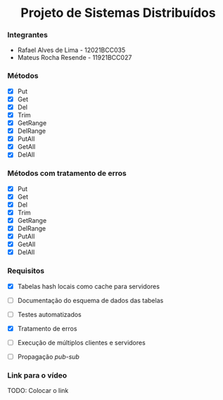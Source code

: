 <h1 align="center">Projeto de Sistemas Distribuídos</h1>

<h3>Integrantes</h3>

* Rafael Alves de Lima - 12021BCC035
* Mateus Rocha Resende - 11921BCC027

<h3>Métodos</h3>

- [x] Put
- [x] Get
- [x] Del
- [x] Trim
- [x] GetRange
- [x] DelRange
- [x] PutAll 
- [x] GetAll
- [x] DelAll

<h3>Métodos com tratamento de erros</h3>

- [x] Put
- [x] Get
- [x] Del
- [x] Trim
- [x] GetRange
- [x] DelRange
- [x] PutAll 
- [x] GetAll
- [x] DelAll

<h3>Requisitos</h3>

- [x] Tabelas hash locais como cache para servidores
- [ ] Documentação do esquema de dados das tabelas
- [ ] Testes automatizados
- [x] Tratamento de erros
- [ ] Execução de múltiplos clientes e servidores
- [ ] Propagação _pub-sub_



<h3>Link para o vídeo</h3>
TODO: Colocar o link
